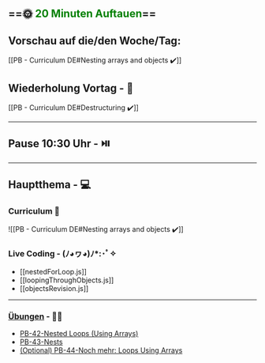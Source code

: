 ## ==🌞 <font style="color:green">20 Minuten Auftauen</font>==

## Vorschau auf die/den Woche/Tag:

[[PB - Curriculum DE#Nesting arrays and objects ✔️]]

## Wiederholung Vortag  - 📖

[[PB - Curriculum DE#Destructuring ✔️]]

---

## Pause 10:30 Uhr - ⏯️

---

## Hauptthema - 💻

### Curriculum 📝

![[PB - Curriculum DE#Nesting arrays and objects ✔️]]


### Live Coding -  (ﾉ◕ヮ◕)ﾉ*:･ﾟ✧

-   [[nestedForLoop.js]]
- [[loopingThroughObjects.js]]
-   [[objectsRevision.js]]

---

### [Übungen](https://classroom.github.com/classrooms/113973596-fbw-wd-22-d07-ubungsaufgaben) - 🏋️‍♂️

- [PB-42-Nested Loops (Using Arrays)](https://github.com/DigitalCareerInstitute/PB-arrays-nested-loops)
- [PB-43-Nests](https://github.com/DigitalCareerInstitute/PB-datastructure-nesting/tree/master)
- [(Optional) PB-44-Noch mehr: Loops Using Arrays](https://github.com/DigitalCareerInstitute/PB-arrays-loops)
